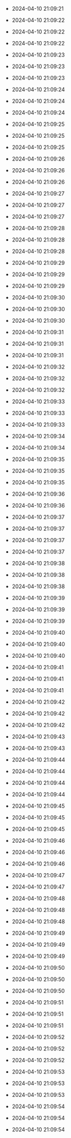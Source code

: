 
- 2024-04-10 21:09:21

- 2024-04-10 21:09:22

- 2024-04-10 21:09:22

- 2024-04-10 21:09:22

- 2024-04-10 21:09:23

- 2024-04-10 21:09:23

- 2024-04-10 21:09:23

- 2024-04-10 21:09:24

- 2024-04-10 21:09:24

- 2024-04-10 21:09:24

- 2024-04-10 21:09:25

- 2024-04-10 21:09:25

- 2024-04-10 21:09:25

- 2024-04-10 21:09:26

- 2024-04-10 21:09:26

- 2024-04-10 21:09:26

- 2024-04-10 21:09:27

- 2024-04-10 21:09:27

- 2024-04-10 21:09:27

- 2024-04-10 21:09:28

- 2024-04-10 21:09:28

- 2024-04-10 21:09:28

- 2024-04-10 21:09:29

- 2024-04-10 21:09:29

- 2024-04-10 21:09:29

- 2024-04-10 21:09:30

- 2024-04-10 21:09:30

- 2024-04-10 21:09:30

- 2024-04-10 21:09:31

- 2024-04-10 21:09:31

- 2024-04-10 21:09:31

- 2024-04-10 21:09:32

- 2024-04-10 21:09:32

- 2024-04-10 21:09:32

- 2024-04-10 21:09:33

- 2024-04-10 21:09:33

- 2024-04-10 21:09:33

- 2024-04-10 21:09:34

- 2024-04-10 21:09:34

- 2024-04-10 21:09:35

- 2024-04-10 21:09:35

- 2024-04-10 21:09:35

- 2024-04-10 21:09:36

- 2024-04-10 21:09:36

- 2024-04-10 21:09:37

- 2024-04-10 21:09:37

- 2024-04-10 21:09:37

- 2024-04-10 21:09:37

- 2024-04-10 21:09:38

- 2024-04-10 21:09:38

- 2024-04-10 21:09:38

- 2024-04-10 21:09:39

- 2024-04-10 21:09:39

- 2024-04-10 21:09:39

- 2024-04-10 21:09:40

- 2024-04-10 21:09:40

- 2024-04-10 21:09:40

- 2024-04-10 21:09:41

- 2024-04-10 21:09:41

- 2024-04-10 21:09:41

- 2024-04-10 21:09:42

- 2024-04-10 21:09:42

- 2024-04-10 21:09:42

- 2024-04-10 21:09:43

- 2024-04-10 21:09:43

- 2024-04-10 21:09:44

- 2024-04-10 21:09:44

- 2024-04-10 21:09:44

- 2024-04-10 21:09:44

- 2024-04-10 21:09:45

- 2024-04-10 21:09:45

- 2024-04-10 21:09:45

- 2024-04-10 21:09:46

- 2024-04-10 21:09:46

- 2024-04-10 21:09:46

- 2024-04-10 21:09:47

- 2024-04-10 21:09:47

- 2024-04-10 21:09:48

- 2024-04-10 21:09:48

- 2024-04-10 21:09:48

- 2024-04-10 21:09:49

- 2024-04-10 21:09:49

- 2024-04-10 21:09:49

- 2024-04-10 21:09:50

- 2024-04-10 21:09:50

- 2024-04-10 21:09:50

- 2024-04-10 21:09:51

- 2024-04-10 21:09:51

- 2024-04-10 21:09:51

- 2024-04-10 21:09:52

- 2024-04-10 21:09:52

- 2024-04-10 21:09:52

- 2024-04-10 21:09:53

- 2024-04-10 21:09:53

- 2024-04-10 21:09:53

- 2024-04-10 21:09:54

- 2024-04-10 21:09:54

- 2024-04-10 21:09:54
